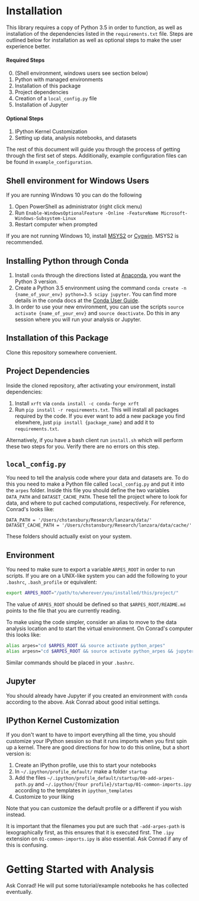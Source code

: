 # Installation

This library requires a copy of Python 3.5 in order  to function, as well as installation of the dependencies listed 
in the ```requirements.txt``` file. Steps are outlined below for installation as well as optional steps to make the
user experience better.

#### Required Steps

0. (Shell environment, windows users see section below)
1. Python with managed environments
2. Installation of this package
3. Project dependencies
4. Creation of a ```local_config.py``` file
5. Installation of Jupyter

#### Optional Steps

1. IPython Kernel Customization
2. Setting up data, analysis notebooks, and datasets

The rest of this document will guide you through the process of getting through the first set of steps. Additionally, example configuration files can be found in `example_configuration`.

## Shell environment for Windows Users

If you are running Windows 10 you can do the following

1. Open PowerShell as administrator (right click menu)
2. Run `Enable-WindowsOptionalFeature -Online -FeatureName Microsoft-Windows-Subsystem-Linux`
3. Restart computer when prompted

If you are not running Windows 10, install [MSYS2](https://www.msys2.org) or [Cygwin](https://www.cygwin.com/). MSYS2 is recommended.

## Installing Python through Conda

1. Install `conda` through the directions listed at [Anaconda](https://www.anaconda.com/download/), you want the Python 
3 version.
2. Create a Python 3.5 environment using the command ``conda create -n {name_of_your_env} python=3.5 scipy jupyter``. 
You can find more details in the conda docs at the 
[Conda User Guide](https://conda.io/docs/user-guide/tasks/manage-environments.html).
3. In order to use your new environment, you can use the scripts `source activate {name_of_your_env}` 
and `source deactivate`. Do this in any session where you will run your analysis or Jupyter.  

## Installation of this Package

Clone this repository somewhere convenient.

## Project Dependencies

Inside the cloned repository, after activating your environment, install dependencies:

1. Install `xrft` via `conda install -c conda-forge xrft`
2. Run `pip install -r requirements.txt`. This will
install all packages required by the code. If you ever want to add a new package you find elsewhere, just 
`pip install {package_name}` and add it to `requirements.txt`.

Alternatively, if you have a bash client run `install.sh` which will perform these two steps for you. 
Verify there are no errors on this step.  

## `local_config.py`

You need to tell the analysis code where your data and datasets are. To do this you need to make a 
Python file called `local_config.py` and put it into the `arpes` folder. Inside this file you 
should define the two variables `DATA_PATH` and `DATASET_CACHE_PATH`. These tell the project
where to look for data, and where to put cached computations, respectively. For reference, 
Conrad's looks like:

```
DATA_PATH = '/Users/chstansbury/Research/lanzara/data/'
DATASET_CACHE_PATH = '/Users/chstansbury/Research/lanzara/data/cache/'
```

These folders should actually exist on your system.

## Environment

You need to make sure to export a variable ``ARPES_ROOT`` in order to run scripts. If you are on a UNIX-like system
you can add the following to your ``.bashrc``, ``.bash_profile`` or equivalent:

```bash
export ARPES_ROOT="/path/to/wherever/you/installed/this/project/"
```

The value of ``ARPES_ROOT`` should be defined so that ``$ARPES_ROOT/README.md`` points to the file that you 
are currently reading.

To make using the code simpler, consider an alias to move to the data analysis location and to start the 
virtual environment. On Conrad's computer this looks like:

```bash
alias arpes="cd $ARPES_ROOT && source activate python_arpes"
alias arpesn="cd $ARPES_ROOT && source activate python_arpes && jupyter notebook"
```

Similar commands should be placed in your `.bashrc`.

## Jupyter

You should already have Jupyter if you created an environment with `conda` according to the above. Ask Conrad
about good initial settings.

## IPython Kernel Customization

If you don't want to have to import everything all the time, you should customize your IPython session so that it
runs imports when you first spin up a kernel. There are good directions for how to do this online, but a short 
version is:

1. Create an IPython profile, use this to start your notebooks
2. In ``~/.ipython/profile_default/`` make a folder `startup`
3. Add the files ``~/.ipython/profile_default/startup/00-add-arpes-path.py`` and 
``~/.ipython/{Your profile}/startup/01-common-imports.ipy`` according to the templates in `ipython_templates`
4. Customize to your liking

Note that you can customize the default profile or a different if you wish instead.

It is important that the filenames you put are such that ``-add-arpes-path`` is lexographically first, as this ensures
that it is executed first. The ``.ipy`` extension on ``01-common-imports.ipy`` is also essential.
Ask Conrad if any of this is confusing.

# Getting Started with Analysis

Ask Conrad! He will put some tutorial/example notebooks he has collected eventually.